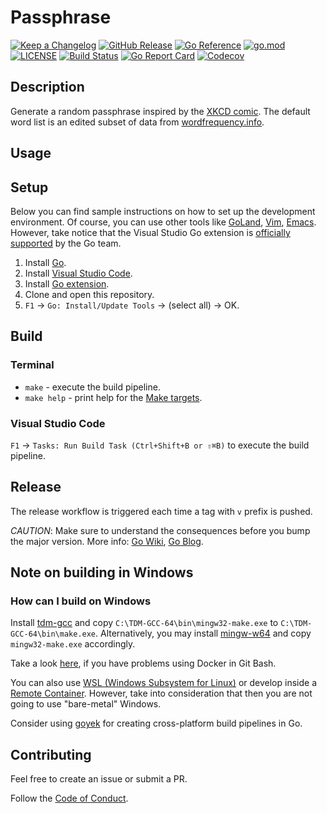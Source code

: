 # Passphrase

[![Keep a Changelog](https://img.shields.io/badge/changelog-Keep%20a%20Changelog-%23E05735)](CHANGELOG.md)
[![GitHub Release](https://img.shields.io/github/v/release/milligan22963/passphrase)](https://github.com/milligan22963/passphrase/releases)
[![Go Reference](https://pkg.go.dev/badge/github.com/milligan22963/passphrase.svg)](https://pkg.go.dev/github.com/milligan22963/passphrase)
[![go.mod](https://img.shields.io/github/go-mod/go-version/milligan22963/passphrase)](go.mod)
[![LICENSE](https://img.shields.io/github/license/asphaltbuffet/passphrase)](LICENSE)
[![Build Status](https://img.shields.io/github/workflow/status/asphaltbuffet/passphrase/build)](https://github.com/asphaltbuffet/passphrase/actions?query=workflow%3Abuild+branch%3Amain)
[![Go Report Card](https://goreportcard.com/badge/github.com/asphaltbuffet/passphrase)](https://goreportcard.com/report/github.com/asphaltbuffet/passphrase)
[![Codecov](https://codecov.io/gh/asphaltbuffet/passphrase/branch/main/graph/badge.svg)](https://codecov.io/gh/asphaltbuffet/passphrase)

## Description

Generate a random passphrase inspired by the [XKCD comic](https://xkcd.com/936/). The default word list is an edited subset of data from [wordfrequency.info](https://www.wordfrequency.info/).

## Usage

## Setup

Below you can find sample instructions on how to set up the development environment.
Of course, you can use other tools like [GoLand](https://www.jetbrains.com/go/),
[Vim](https://github.com/fatih/vim-go), [Emacs](https://github.com/dominikh/go-mode.el).
However, take notice that the Visual Studio Go extension is
[officially supported](https://blog.golang.org/vscode-go) by the Go team.

1. Install [Go](https://golang.org/doc/install).
1. Install [Visual Studio Code](https://code.visualstudio.com/).
1. Install [Go extension](https://code.visualstudio.com/docs/languages/go).
1. Clone and open this repository.
1. `F1` -> `Go: Install/Update Tools` -> (select all) -> OK.

## Build

### Terminal

- `make` - execute the build pipeline.
- `make help` - print help for the [Make targets](Makefile).

### Visual Studio Code

`F1` → `Tasks: Run Build Task (Ctrl+Shift+B or ⇧⌘B)` to execute the build pipeline.

## Release

The release workflow is triggered each time a tag with `v` prefix is pushed.

_CAUTION_: Make sure to understand the consequences before you bump the major version.
More info: [Go Wiki](https://github.com/golang/go/wiki/Modules#releasing-modules-v2-or-higher),
[Go Blog](https://blog.golang.org/v2-go-modules).

## Note on building in Windows

### How can I build on Windows

Install [tdm-gcc](https://jmeubank.github.io/tdm-gcc/)
and copy `C:\TDM-GCC-64\bin\mingw32-make.exe`
to `C:\TDM-GCC-64\bin\make.exe`.
Alternatively, you may install [mingw-w64](http://mingw-w64.org/doku.php)
and copy `mingw32-make.exe` accordingly.

Take a look [here](https://github.com/docker-archive/toolbox/issues/673#issuecomment-355275054),
if you have problems using Docker in Git Bash.

You can also use [WSL (Windows Subsystem for Linux)](https://docs.microsoft.com/en-us/windows/wsl/install-win10)
or develop inside a [Remote Container](https://code.visualstudio.com/docs/remote/containers).
However, take into consideration that then you are not going to use "bare-metal" Windows.

Consider using [goyek](https://github.com/goyek/goyek)
for creating cross-platform build pipelines in Go.

## Contributing

Feel free to create an issue or submit a PR.

Follow the [Code of Conduct](CODE_OF_CONDUCT.md).
